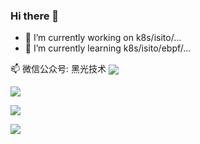 ### Hi there 👋

- 🔭 I’m currently working on k8s/isito/...
- 🌱 I’m currently learning k8s/isito/ebpf/...

📫 微信公众号: 黑光技术
<img align="center" src="http://www.helight.info/img/site/mp.jpg" />

![](https://github-readme-stats.vercel.app/api?username=helight&show_icons=true&theme=radical)

![](https://github-readme-stats.vercel.app/api/top-langs/?bg_color=30%2Ce96443%2C904e95&title_color=fff&username=helight&text_color=fff)

<a href="https://github.com/helight/xblog">
  <img align="center" src="https://github-readme-stats.vercel.app/api/pin?username=helight&repo=xblog" />
</a>

<!--
**helight/helight** is a ✨ _special_ ✨ repository because its `README.md` (this file) appears on your GitHub profile.

Here are some ideas to get you started:

- 🔭 I’m currently working on ...
- 🌱 I’m currently learning ...
- 👯 I’m looking to collaborate on ...
- 🤔 I’m looking for help with ...
- 💬 Ask me about ...
- 📫 How to reach me: ...
- 😄 Pronouns: ...
- ⚡ Fun fact: ...
-->

